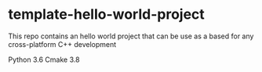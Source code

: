 # template-hello-world-project
This repo contains an hello world project that can be use as a based for any cross-platform C++ development

Python 3.6
Cmake 3.8
